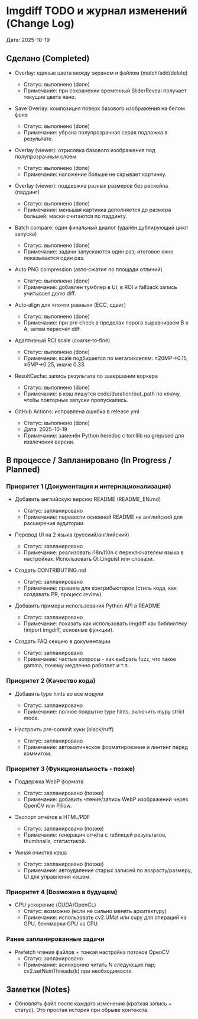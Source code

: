 # Imgdiff TODO и журнал изменений (Change Log)

Дата: 2025-10-19

## Сделано (Completed)

- Overlay: единые цвета между экраном и файлом (match/add/delete)
  - Статус: выполнено (done)
  - Примечание: при сохранении временный SliderReveal получает текущие цвета явно.

- Save Overlay: композиция поверх базового изображения на белом фоне
  - Статус: выполнено (done)
  - Примечание: убрана полупрозрачная серая подложка в результате.

- Overlay (viewer): отрисовка базового изображения под полупрозрачным слоем
  - Статус: выполнено (done)
  - Примечание: наложение больше не скрывает картинку.

- Overlay (viewer): поддержка разных размеров без рескейла (паддинг)
  - Статус: выполнено (done)
  - Примечание: меньшая картинка дополняется до размера большей; маски считаются по паддингу.

- Batch compare: один финальный диалог (удалён дублирующий цикл запуска)
  - Статус: выполнено (done)
  - Примечание: задачи запускаются один раз; итоговое окно показывается один раз.

- Auto PNG compression (авто‑сжатие по площади отличий)
  - Статус: выполнено (done)
  - Примечание: добавлен тумблер в UI; в ROI и fallback запись учитывает долю diff.

- Auto‑align для «почти равных» (ECC, сдвиг)
  - Статус: выполнено (done)
  - Примечание: при pre‑check в пределах порога выравниваем B к A; затем пересчёт diff.

- Адаптивный ROI scale (coarse‑to‑fine)
  - Статус: выполнено (done)
  - Примечание: scale подбирается по мегапикселям: ≥20MP→0.15, ≥5MP→0.25, иначе 0.33.

- ResultCache: запись результата по завершении воркера
  - Статус: выполнено (done)
  - Примечание: в кэш пишутся code/duration/out_path по ключу, чтобы повторные запуски пропускались.

- GitHub Actions: исправлена ошибка в release.yml
  - Статус: выполнено (done)
  - Дата: 2025-10-19
  - Примечание: заменён Python heredoc с tomllib на grep/sed для извлечения версии.

## В процессе / Запланировано (In Progress / Planned)

### Приоритет 1 (Документация и интернационализация)

- Добавить английскую версию README (README_EN.md)
  - Статус: запланировано
  - Примечание: перевести основной README на английский для расширения аудитории.

- Перевод UI на 2 языка (русский/английский)
  - Статус: запланировано
  - Примечание: реализовать i18n/l10n с переключателем языка в настройках. Использовать Qt Linguist или словари.

- Создать CONTRIBUTING.md
  - Статус: запланировано
  - Примечание: правила для контрибьюторов (стиль кода, как создавать PR, процесс review).

- Добавить примеры использования Python API в README
  - Статус: запланировано
  - Примечание: показать как использовать imgdiff как библиотеку (import imgdiff, основные функции).

- Создать FAQ секцию в документации
  - Статус: запланировано
  - Примечание: частые вопросы - как выбрать fuzz, что такое gamma, почему медленно работает и т.п.

### Приоритет 2 (Качество кода)

- Добавить type hints во все модули
  - Статус: запланировано
  - Примечание: полное покрытие type hints, включить mypy strict mode.

- Настроить pre-commit хуки (black/ruff)
  - Статус: запланировано
  - Примечание: автоматическое форматирование и линтинг перед коммитом.

### Приоритет 3 (Функциональность - позже)

- Поддержка WebP формата
  - Статус: запланировано (позже)
  - Примечание: добавить чтение/запись WebP изображений через OpenCV или Pillow.

- Экспорт отчётов в HTML/PDF
  - Статус: запланировано (позже)
  - Примечание: генерация отчёта с таблицей результатов, thumbnails, статистикой.

- Умная очистка кэша
  - Статус: запланировано (позже)
  - Примечание: автоудаление старых записей по возрасту/размеру, UI для управления кэшем.

### Приоритет 4 (Возможно в будущем)

- GPU ускорение (CUDA/OpenCL)
  - Статус: возможно (если не сильно менять архитектуру)
  - Примечание: использовать cv2.UMat или cupy для операций на GPU, бенчмарки GPU vs CPU.

### Ранее запланированные задачи

- Prefetch чтения файлов + тонкая настройка потоков OpenCV
  - Статус: запланировано
  - Примечание: асинхронно читать N следующих пар; cv2.setNumThreads(k) при необходимости.

## Заметки (Notes)

- Обновлять файл после каждого изменения (краткая запись + статус). Это простая история при обрыве контекста.

